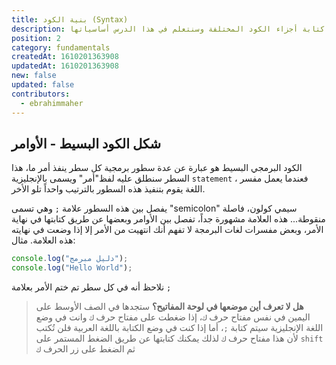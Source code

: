 ```yaml
---
title: بنية الكود (Syntax)
description: بنية الكود هي طريقة كتابة أجزاء الكود المختلفة وسنتعلم في هذا الدرس أساسياتها
position: 2
category: fundamentals
createdAt: 1610201363908
updatedAt: 1610201363908
new: false
updated: false
contributors:
  - ebrahimmaher
---
```


## شكل الكود البسيط - اﻷوامر
الكود البرمجي البسيط هو عبارة عن عدة سطور برمجية كل سطر ينفذ أمر ما، هذا السطر سنطلق عليه  لفظ"أمر" ويسمى باﻹنجليزية `statement` ، فعندما يعمل مفسر اللغة يقوم بتنفيذ هذه السطور بالترتيب واحداً تلو اﻷخر.

يفصل بين هذه السطور علامة `;` وهي تسمى "semicolon" سيمي كولون، فاصلة منقوطة... هذه العلامة مشهورة جداً، تفصل بين اﻷوامر وبعضها عن طريق كتابتها في نهاية اﻷمر، وبعض مفسرات لغات البرمجة لا تفهم أنك انتهيت من اﻷمر إلا إذا وضعت في نهايته هذه العلامة.
مثال:
```js
console.log("دليل مبرمج");
console.log("Hello World");
```
نلاحظ أنه في كل سطر تم ختم اﻷمر بعلامة `;`

> **هل لا تعرف أين موضعها في لوحة المفاتيح؟** ستجدها في الصف اﻷوسط على اليمين في نفس مفتاح حرف `ك`، إذا ضغطت على مفتاح حرف `ك` وانت في وضع اللغة اﻹنجليزية سيتم كتابة `;`، أما إذا كنت في وضع الكتابة باللغة العربية فلن تُكتب ﻷن هذا مفتاح حرف `ك` لذلك يمكنك كتابتها عن طريق الضغط المستمر على  `shift` ثم الضغط على زر الحرف `ك`
